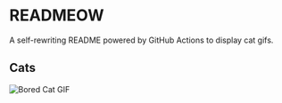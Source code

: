 # READMEOW

A self-rewriting README powered by GitHub Actions to display cat gifs.

## Cats

![Bored Cat GIF](https://media0.giphy.com/media/v1.Y2lkPTlhY2QwMmRhNDd6OHZtNW1hcW81OWZleGM3eHNpZ3UyNWYxbnYzZG5nMHA5czVhNiZlcD12MV9naWZzX3NlYXJjaCZjdD1n/mlvseq9yvZhba/200.gif)
